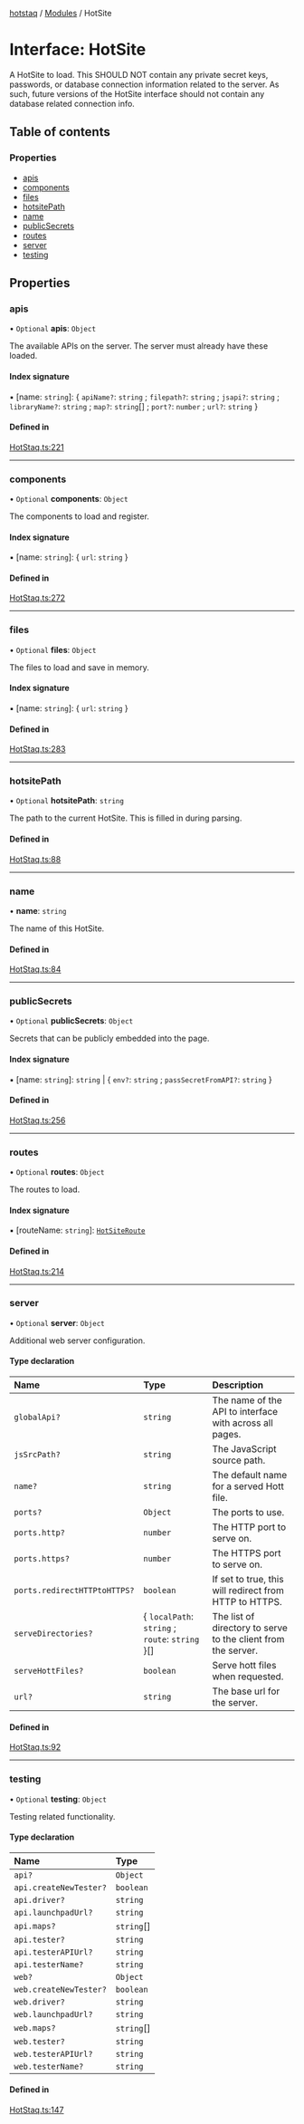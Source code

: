[hotstaq](../README.md) / [Modules](../modules.md) / HotSite

# Interface: HotSite

A HotSite to load. This SHOULD NOT contain any private secret keys, passwords,
or database connection information related to the server. As such, future
versions of the HotSite interface should not contain any database related
connection info.

## Table of contents

### Properties

- [apis](HotSite.md#apis)
- [components](HotSite.md#components)
- [files](HotSite.md#files)
- [hotsitePath](HotSite.md#hotsitepath)
- [name](HotSite.md#name)
- [publicSecrets](HotSite.md#publicsecrets)
- [routes](HotSite.md#routes)
- [server](HotSite.md#server)
- [testing](HotSite.md#testing)

## Properties

### apis

• `Optional` **apis**: `Object`

The available APIs on the server. The server must already have these
loaded.

#### Index signature

▪ [name: `string`]: { `apiName?`: `string` ; `filepath?`: `string` ; `jsapi?`: `string` ; `libraryName?`: `string` ; `map?`: `string`[] ; `port?`: `number` ; `url?`: `string`  }

#### Defined in

[HotStaq.ts:221](https://github.com/OurFreeLight/HotStaq/blob/3f2c5d8/src/HotStaq.ts#L221)

___

### components

• `Optional` **components**: `Object`

The components to load and register.

#### Index signature

▪ [name: `string`]: { `url`: `string`  }

#### Defined in

[HotStaq.ts:272](https://github.com/OurFreeLight/HotStaq/blob/3f2c5d8/src/HotStaq.ts#L272)

___

### files

• `Optional` **files**: `Object`

The files to load and save in memory.

#### Index signature

▪ [name: `string`]: { `url`: `string`  }

#### Defined in

[HotStaq.ts:283](https://github.com/OurFreeLight/HotStaq/blob/3f2c5d8/src/HotStaq.ts#L283)

___

### hotsitePath

• `Optional` **hotsitePath**: `string`

The path to the current HotSite. This is filled in during parsing.

#### Defined in

[HotStaq.ts:88](https://github.com/OurFreeLight/HotStaq/blob/3f2c5d8/src/HotStaq.ts#L88)

___

### name

• **name**: `string`

The name of this HotSite.

#### Defined in

[HotStaq.ts:84](https://github.com/OurFreeLight/HotStaq/blob/3f2c5d8/src/HotStaq.ts#L84)

___

### publicSecrets

• `Optional` **publicSecrets**: `Object`

Secrets that can be publicly embedded into the page.

#### Index signature

▪ [name: `string`]: `string` \| { `env?`: `string` ; `passSecretFromAPI?`: `string`  }

#### Defined in

[HotStaq.ts:256](https://github.com/OurFreeLight/HotStaq/blob/3f2c5d8/src/HotStaq.ts#L256)

___

### routes

• `Optional` **routes**: `Object`

The routes to load.

#### Index signature

▪ [routeName: `string`]: [`HotSiteRoute`](HotSiteRoute.md)

#### Defined in

[HotStaq.ts:214](https://github.com/OurFreeLight/HotStaq/blob/3f2c5d8/src/HotStaq.ts#L214)

___

### server

• `Optional` **server**: `Object`

Additional web server configuration.

#### Type declaration

| Name | Type | Description |
| :------ | :------ | :------ |
| `globalApi?` | `string` | The name of the API to interface with across all pages. |
| `jsSrcPath?` | `string` | The JavaScript source path. |
| `name?` | `string` | The default name for a served Hott file. |
| `ports?` | `Object` | The ports to use. |
| `ports.http?` | `number` | The HTTP port to serve on. |
| `ports.https?` | `number` | The HTTPS port to serve on. |
| `ports.redirectHTTPtoHTTPS?` | `boolean` | If set to true, this will redirect from HTTP to HTTPS. |
| `serveDirectories?` | { `localPath`: `string` ; `route`: `string`  }[] | The list of directory to serve to the client from the server. |
| `serveHottFiles?` | `boolean` | Serve hott files when requested. |
| `url?` | `string` | The base url for the server. |

#### Defined in

[HotStaq.ts:92](https://github.com/OurFreeLight/HotStaq/blob/3f2c5d8/src/HotStaq.ts#L92)

___

### testing

• `Optional` **testing**: `Object`

Testing related functionality.

#### Type declaration

| Name | Type |
| :------ | :------ |
| `api?` | `Object` |
| `api.createNewTester?` | `boolean` |
| `api.driver?` | `string` |
| `api.launchpadUrl?` | `string` |
| `api.maps?` | `string`[] |
| `api.tester?` | `string` |
| `api.testerAPIUrl?` | `string` |
| `api.testerName?` | `string` |
| `web?` | `Object` |
| `web.createNewTester?` | `boolean` |
| `web.driver?` | `string` |
| `web.launchpadUrl?` | `string` |
| `web.maps?` | `string`[] |
| `web.tester?` | `string` |
| `web.testerAPIUrl?` | `string` |
| `web.testerName?` | `string` |

#### Defined in

[HotStaq.ts:147](https://github.com/OurFreeLight/HotStaq/blob/3f2c5d8/src/HotStaq.ts#L147)

